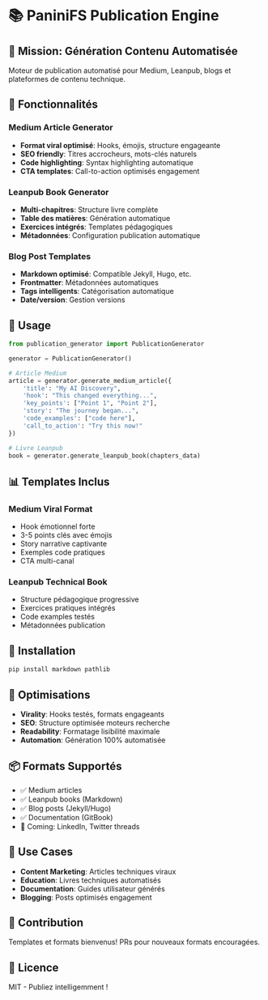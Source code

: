 # 📚 PaniniFS Publication Engine

## 🎯 Mission: Génération Contenu Automatisée

Moteur de publication automatisé pour Medium, Leanpub, blogs et plateformes de contenu technique.

## 🚀 Fonctionnalités

### Medium Article Generator
- **Format viral optimisé**: Hooks, émojis, structure engageante
- **SEO friendly**: Titres accrocheurs, mots-clés naturels
- **Code highlighting**: Syntax highlighting automatique
- **CTA templates**: Call-to-action optimisés engagement

### Leanpub Book Generator  
- **Multi-chapitres**: Structure livre complète
- **Table des matières**: Génération automatique
- **Exercices intégrés**: Templates pédagogiques
- **Métadonnées**: Configuration publication automatique

### Blog Post Templates
- **Markdown optimisé**: Compatible Jekyll, Hugo, etc.
- **Frontmatter**: Métadonnées automatiques
- **Tags intelligents**: Catégorisation automatique
- **Date/version**: Gestion versions

## 🧪 Usage

```python
from publication_generator import PublicationGenerator

generator = PublicationGenerator()

# Article Medium
article = generator.generate_medium_article({
    'title': "My AI Discovery",
    'hook': "This changed everything...",
    'key_points': ["Point 1", "Point 2"],
    'story': "The journey began...",
    'code_examples': ["code here"],
    'call_to_action': "Try this now!"
})

# Livre Leanpub
book = generator.generate_leanpub_book(chapters_data)
```

## 📊 Templates Inclus

### Medium Viral Format
- Hook émotionnel forte
- 3-5 points clés avec émojis
- Story narrative captivante  
- Exemples code pratiques
- CTA multi-canal

### Leanpub Technical Book
- Structure pédagogique progressive
- Exercices pratiques intégrés
- Code examples testés
- Métadonnées publication

## 🔧 Installation

```bash
pip install markdown pathlib
```

## 🌟 Optimisations

- **Virality**: Hooks testés, formats engageants
- **SEO**: Structure optimisée moteurs recherche
- **Readability**: Formatage lisibilité maximale
- **Automation**: Génération 100% automatisée

## 📦 Formats Supportés

- ✅ Medium articles
- ✅ Leanpub books (Markdown)
- ✅ Blog posts (Jekyll/Hugo)
- ✅ Documentation (GitBook)
- 🔄 Coming: LinkedIn, Twitter threads

## 🎯 Use Cases

- **Content Marketing**: Articles techniques viraux
- **Education**: Livres techniques automatisés
- **Documentation**: Guides utilisateur générés
- **Blogging**: Posts optimisés engagement

## 🤝 Contribution

Templates et formats bienvenus! PRs pour nouveaux formats encouragées.

## 📄 Licence

MIT - Publiez intelligemment !
